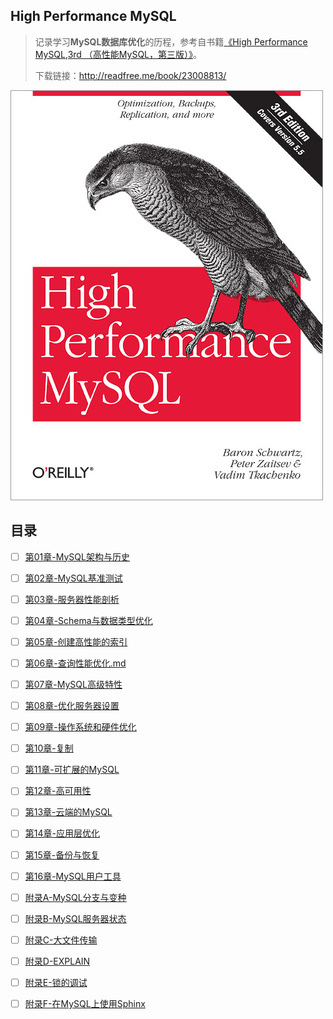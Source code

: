 ## High Performance MySQL

> 记录学习**MySQL数据库优化**的历程，参考自书籍[《High Performance MySQL,3rd （高性能MySQL，第三版）》](https://book.douban.com/subject/23008813/)。
>
> 下载链接：<http://readfree.me/book/23008813/>

![cover](assets/cover.jpg) 

## 目录

- [ ] [第01章-MySQL架构与历史](第01章-MySQL架构与历史.md)
- [ ] [第02章-MySQL基准测试](第02章-MySQL基准测试.md)
- [ ] [第03章-服务器性能剖析](第03章-服务器性能剖析.md)
- [ ] [第04章-Schema与数据类型优化](第04章-Schema与数据类型优化.md)
- [ ] [第05章-创建高性能的索引](第05章-创建高性能的索引.md)
- [ ] [第06章-查询性能优化.md](第06章-查询性能优化.md)
- [ ] [第07章-MySQL高级特性](第07章-MySQL高级特性.md)
- [ ] [第08章-优化服务器设置](第08章-优化服务器设置.md)
- [ ] [第09章-操作系统和硬件优化](第09章-操作系统和硬件优化.md)
- [ ] [第10章-复制](第10章-复制.md)
- [ ] [第11章-可扩展的MySQL](第11章-可扩展的MySQL.md)
- [ ] [第12章-高可用性](第12章-高可用性.md)
- [ ] [第13章-云端的MySQL](第13章-云端的MySQL.md)
- [ ] [第14章-应用层优化](第14章-应用层优化.md)
- [ ] [第15章-备份与恢复](第15章-备份与恢复.md)
- [ ] [第16章-MySQL用户工具](第16章-MySQL用户工具.md)
- [ ] [附录A-MySQL分支与变种](附录A-MySQL分支与变种.md)
- [ ] [附录B-MySQL服务器状态](附录B-MySQL服务器状态.md)
- [ ] [附录C-大文件传输](附录C-大文件传输.md)
- [ ] [附录D-EXPLAIN](附录D-EXPLAIN.md)
- [ ] [附录E-锁的调试](附录E-锁的调试.md)
- [ ] [附录F-在MySQL上使用Sphinx](附录F-在MySQL上使用Sphinx.md)

